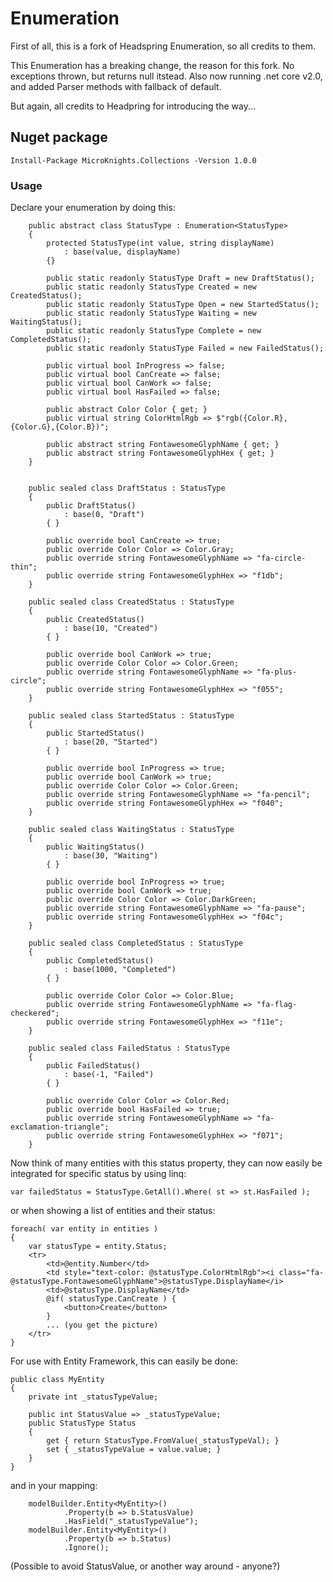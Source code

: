 # Enumeration
First of all, this is a fork of Headspring Enumeration, so all credits to them.

This Enumeration has a breaking change, the reason for this fork. No exceptions thrown, but returns null itstead. Also now running .net core v2.0, and added Parser methods with fallback of default.

But again, all credits to Headpring for introducing the way...

## Nuget package
```
Install-Package MicroKnights.Collections -Version 1.0.0
```


### Usage

Declare your enumeration by doing this:
```
    public abstract class StatusType : Enumeration<StatusType>
    {
        protected StatusType(int value, string displayName) 
            : base(value, displayName)
        {}

        public static readonly StatusType Draft = new DraftStatus();
        public static readonly StatusType Created = new CreatedStatus();
        public static readonly StatusType Open = new StartedStatus();
        public static readonly StatusType Waiting = new WaitingStatus();
        public static readonly StatusType Complete = new CompletedStatus();
        public static readonly StatusType Failed = new FailedStatus();

        public virtual bool InProgress => false;
        public virtual bool CanCreate => false;
        public virtual bool CanWork => false;
        public virtual bool HasFailed => false;

        public abstract Color Color { get; }
        public virtual string ColorHtmlRgb => $"rgb({Color.R},{Color.G},{Color.B})";

        public abstract string FontawesomeGlyphName { get; }
        public abstract string FontawesomeGlyphHex { get; }
    }


    public sealed class DraftStatus : StatusType
    {
        public DraftStatus()
            : base(0, "Draft")
        { }

        public override bool CanCreate => true;
        public override Color Color => Color.Gray;
        public override string FontawesomeGlyphName => "fa-circle-thin";
        public override string FontawesomeGlyphHex => "f1db";
    }

    public sealed class CreatedStatus : StatusType
    {
        public CreatedStatus()
            : base(10, "Created")
        { }

        public override bool CanWork => true;
        public override Color Color => Color.Green;
        public override string FontawesomeGlyphName => "fa-plus-circle";
        public override string FontawesomeGlyphHex => "f055";
    }

    public sealed class StartedStatus : StatusType
    {
        public StartedStatus()
            : base(20, "Started")
        { }

        public override bool InProgress => true;
        public override bool CanWork => true;
        public override Color Color => Color.Green;
        public override string FontawesomeGlyphName => "fa-pencil";
        public override string FontawesomeGlyphHex => "f040";
    }

    public sealed class WaitingStatus : StatusType
    {
        public WaitingStatus()
            : base(30, "Waiting")
        { }

        public override bool InProgress => true;
        public override bool CanWork => true;
        public override Color Color => Color.DarkGreen;
        public override string FontawesomeGlyphName => "fa-pause";
        public override string FontawesomeGlyphHex => "f04c";
    }

    public sealed class CompletedStatus : StatusType
    {
        public CompletedStatus()
            : base(1000, "Completed")
        { }

        public override Color Color => Color.Blue;
        public override string FontawesomeGlyphName => "fa-flag-checkered";
        public override string FontawesomeGlyphHex => "f11e";
    }

    public sealed class FailedStatus : StatusType
    {
        public FailedStatus()
            : base(-1, "Failed")
        { }

        public override Color Color => Color.Red;
        public override bool HasFailed => true;
        public override string FontawesomeGlyphName => "fa-exclamation-triangle";
        public override string FontawesomeGlyphHex => "f071";
    }
```

Now think of many entities with this status property, they can now easily be integrated for specific status by using linq:

```
var failedStatus = StatusType.GetAll().Where( st => st.HasFailed );
```

or when showing a list of entities and their status:

```
foreach( var entity in entities )
{
    var statusType = entity.Status;
    <tr>
        <td>@entity.Number</td>
        <td style="text-color: @statusType.ColorHtmlRgb"><i class="fa-@statusType.FontawesomeGlyphName">@statusType.DisplayName</i>
        <td>@statusType.DisplayName</td>
        @if( statusType.CanCreate ) {
            <button>Create</button>
        }
        ... (you get the picture)
    </tr>
}
```

For use with Entity Framework, this can easily be done:

```
public class MyEntity
{
    private int _statusTypeValue;
    
    public int StatusValue => _statusTypeValue;
    public StatusType Status
    {
        get { return StatusType.FromValue(_statusTypeVal); }
        set { _statusTypeValue = value.value; }
    }
}
```

and in your mapping:

```
    modelBuilder.Entity<MyEntity>()
            .Property(b => b.StatusValue)
            .HasField("_statusTypeValue");
    modelBuilder.Entity<MyEntity>()
            .Property(b => b.Status)
            .Ignore();
```
(Possible to avoid StatusValue, or another way around - anyone?)